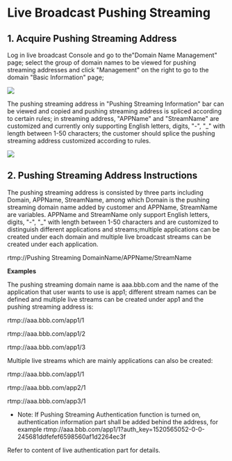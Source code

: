 # Live Broadcast Pushing Streaming

## **1. Acquire Pushing Streaming Address**

Log in live broadcast Console and go to the"Domain Name Management" page; select the group of domain names to be viewed for pushing streaming addresses and click "Management" on the right to go to the domain "Basic Information" page;

![](https://github.com/jdcloudcom/cn/blob/cn-Live-Video/image/live-video/6%E7%9B%B4%E6%92%AD%E6%8E%A8%E6%B5%81.png)

The pushing streaming address in "Pushing Streaming Information" bar can be viewed and copied and pushing streaming address is spliced according to certain rules; in streaming address, "APPName" and "StreamName" are customized and currently only supporting English letters, digits, "-", "_" with length between 1-50 characters; the customer should splice the pushing streaming address customized according to rules.

![](https://github.com/jdcloudcom/cn/blob/cn-Live-Video/image/live-video/7%E7%9B%B4%E6%92%AD%E6%8E%A8%E6%B5%812.png)

## **2. Pushing Streaming Address Instructions**

The pushing streaming address is consisted by three parts including Domain, APPName, StreamName, among which Domain is the pushing streaming domain name added by customer and APPName, StreamName are variables. APPName and StreamName only support English letters, digits, "-", "_" with length between 1-50 characters and are customized to distinguish different applications and streams;multiple applications can be created under each domain and multiple live broadcast streams can be created under each application.

rtmp://Pushing Streaming DomainName/APPName/StreamName

**Examples**

The pushing streaming domain name is aaa.bbb.com and the name of the application that user wants to use is app1;
different stream names can be defined and multiple live streams can be created under app1 and the pushing streaming address is:

rtmp://aaa.bbb.com/app1/1

rtmp://aaa.bbb.com/app1/2

rtmp://aaa.bbb.com/app1/3

Multiple live streams which are mainly applications can also be created:

rtmp://aaa.bbb.com/app1/1

rtmp://aaa.bbb.com/app2/1

rtmp://aaa.bbb.com/app3/1

-   Note: If Pushing Streaming Authentication function is turned on, authentication information part shall be added behind the address, for example rtmp://aaa.bbb.com/app1/1?auth_key=1520565052-0-0-245681ddfefef6598560af1d2264ec3f

Refer to content of live authentication part for details.


